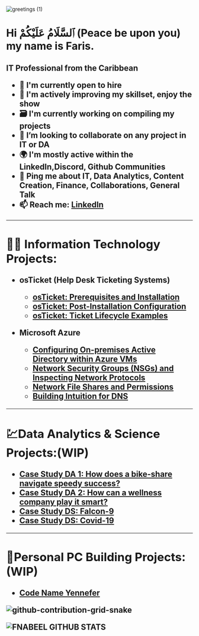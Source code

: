 ![greetings (1)](https://user-images.githubusercontent.com/109401839/212478916-224c7588-ae9d-41bf-ad0f-228ab2e0d110.gif)

### <h1> Hi ٱلسَّلَامُ عَلَيْكُمْ (Peace be upon you) my name is Faris. 
<h2>IT Professional from the Caribbean

- 🏢 I'm currently open to hire
- 🧠 I'm actively improving my skillset, enjoy the show
- 🗃 I'm currently working on compiling my projects
- 👯 I’m looking to collaborate on any project in IT or DA
- 🌍 I'm mostly active within the LinkedIn,Discord, Github Communities
- 💬 Ping me about **IT**, **Data Analytics**, **Content Creation**, **Finance**, **Collaborations**, **General Talk**
- 📫 Reach me: [LinkedIn](https://www.linkedin.com/in/fnabeel/)

---

<div>

<h2>👨‍💻 Information Technology Projects:</h2>

- <b>osTicket (Help Desk Ticketing Systems)</b>
  - [osTicket: Prerequisites and Installation](https://github.com/fnabeel/osticket_prereqs)
  - [osTicket: Post-Installation Configuration](https://github.com/fnabeel/osTicket---Post-Install-Configuration)
  - [osTicket: Ticket Lifecycle Examples](https://github.com/fnabeel/osTicket---Ticket-Lifecycle-Intake-Through-Resolution)

- <b>Microsoft Azure</b>
  - [Configuring On-premises Active Directory within Azure VMs](https://github.com/fnabeel/configure-ad)
  - [Network Security Groups (NSGs) and Inspecting Network Protocols](https://github.com/fnabeel/-azure-network-protocols)
  - [Network File Shares and Permissions](https://github.com/fnabeel/Network-File-Shares-and-Permissions)
  - [Building Intuition for DNS](https://github.com/fnabeel/Building-Intuition-for-DNS)
---

<div>

<h2>💹Data Analytics & Science Projects:(WIP)</h2>

- <b>[Case Study DA 1: How does a bike-share navigate speedy success?](https://github.com/fnabeel/bike-share)<b>
- <b>[Case Study DA 2: How can a wellness company play it smart?](https://github.com/fnabeel/wellness-company)<b>
- <b>[Case Study DS: Falcon-9](https://github.com/fnabeel/Space-X-Falcon-9)<b> 
- <b>[Case Study DS: Covid-19](https://github.com/fnabeel/COVID-19)<b>

---

<div>


<h2>🔬Personal PC Building Projects:(WIP)</h2>

- <b>[Code Name Yennefer](https://github.com/fnabeel/PC)<b>

![github-contribution-grid-snake](https://user-images.githubusercontent.com/109401839/212478926-900d4c1f-7cc6-4334-a601-523e4f7c5a62.svg)

![FNABEEL GITHUB STATS](https://github-readme-stats.vercel.app/api?username=FNabeel&show_icons=true)

